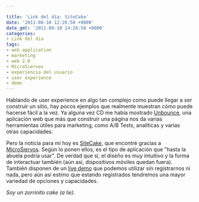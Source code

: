 ```yaml
---

title: 'Link del día: SiteCake'
date: '2011-08-10 12:26:58 +0000'
date_gmt: '2011-08-10 14:26:58 +0000'
categories:
- Link del día
tags:
- web application
- marketing
- web 2.0
- MicroSiervos
- experiencia del usuario
- user experience
- demo
---
```


Hablando de user experience en algo tan complejo como puede llegar a ser construir un sitio, hay pocos ejemplos que realmente muestran cómo puede hacerse fácil a la vez. Ya alguna vez CD me había mostrado [Unbounce](http://unbounce.com/), una aplicación web que más que construir una página nos da varias herramientas útiles para marketing, como A/B Tests, analíticas y varias otras capacidades.

Pero la noticia para mi hoy es [SiteCake](http://sitecake.com/), que encontré gracias a [MicroSiervos](http://i.microsiervos.com/diseno/sitecake.html). Según lo ponen ellos, es el tipo de aplicación que "hasta la abuela podría usar". De verdad que sí, el diseño es muy intuitivo y la forma de interactuar también (aún así, dispositivos móviles quedan fuera). También disponen de un [live demo](http://demo.sitecake.com/index.php?login) que podemos utilizar sin registrarnos ni nada, pero aún así estimo que estando registrados tendremos una mayor variedad de opciones y capacidades.

_Soy un zorrinito cake (a lie)._
